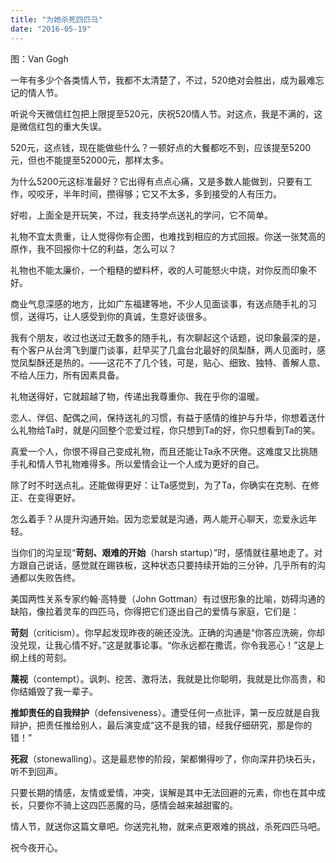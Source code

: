 ```yaml
---
title: "为她杀死四匹马"
date: "2016-05-19"
---
```


图：Van Gogh

一年有多少个各类情人节，我都不太清楚了，不过，520绝对会胜出，成为最难忘记的情人节。

听说今天微信红包把上限提至520元，庆祝520情人节。对这点，我是不满的，这是微信红包的重大失误。

520元，这点钱，现在能做些什么？一顿好点的大餐都吃不到，应该提至5200元，但也不能提至52000元，那样太多。

为什么5200元这标准最好？它出得有点点心痛，又是多数人能做到，只要有工作，咬咬牙，半年时间，攒得够；它又不太多，多到接受的人有压力。

好啦，上面全是开玩笑，不过，我支持学点送礼的学问，它不简单。

礼物不宜太贵重，让人觉得你有企图，也难找到相应的方式回报。你送一张梵高的原作，我不回报你十亿的利益，怎么可以？

礼物也不能太廉价，一个粗糙的塑料杯，收的人可能怒火中烧，对你反而印象不好。

商业气息深感的地方，比如广东福建等地，不少人见面谈事，有送点随手礼的习惯，送得巧，让人感受到你的真诚，生意好谈很多。

我有个朋友，收过也送过无数多的随手礼，有次聊起这个话题，说印象最深的是，有个客户从台湾飞到厦门谈事，赶早买了几盒台北最好的凤梨酥，两人见面时，感觉凤梨酥还是热的。——这花不了几个钱，可是，贴心、细致、独特、善解人意、不给人压力，所有因素具备。

礼物送得好，它就超越了物，传递出我尊重你、我在乎你的温暖。

恋人、伴侣、配偶之间，保持送礼的习惯，有益于感情的维护与升华，你想着送什么礼物给Ta时，就是闪回整个恋爱过程，你只想到Ta的好，你只想看到Ta的笑。

真爱一个人，你恨不得自己变成礼物，而且还能让Ta永不厌倦。这难度又比挑随手礼和情人节礼物难得多。所以爱情会让一个人成为更好的自己。

除了时不时送点礼。还能做得更好：让Ta感觉到，为了Ta，你确实在克制、在修正、在变得更好。

怎么着手？从提升沟通开始。因为恋爱就是沟通，两人能开心聊天，恋爱永远年轻。

当你们的沟呈现“**苛刻、艰难的开始**（harsh startup）”时，感情就往墓地走了。对方跟自己说话，感觉就在踢铁板，这种状态只要持续开始的三分钟，几乎所有的沟通都以失败告终。

  

美国两性关系专家约翰·高特曼（John Gottman）有过很形象的比喻，妨碍沟通的缺陷，像拉着灵车的四匹马，你得把它们逐出自己的爱情与家庭，它们是：

**苛刻**（criticism）。你早起发现昨夜的碗还没洗。正确的沟通是“你答应洗碗，你却没兑现，让我心情不好。”这是就事论事。“你永远都在撒谎，你令我恶心！”这是上纲上线的苛刻。  

**蔑视**（contempt）。讽刺、挖苦、激将法，我就是比你聪明，我就是比你高贵，和你结婚毁了我一辈子。

**推卸责任的自我辩护**（defensiveness）。遭受任何一点批评，第一反应就是自我辩护，把责任推给别人，最后演变成“这不是我的错，经我仔细研究，那是你的错！”

**死寂**（stonewalling）。这是最悲惨的阶段，架都懒得吵了，你向深井扔块石头，听不到回声。  

只要长期的情感，友情或爱情，冲突，误解是其中无法回避的元素，你也在其中成长，只要你不骑上这四匹恶魔的马，感情会越来越甜蜜的。

情人节，就送你这篇文章吧。你送完礼物，就来点更艰难的挑战，杀死四匹马吧。

祝今夜开心。
